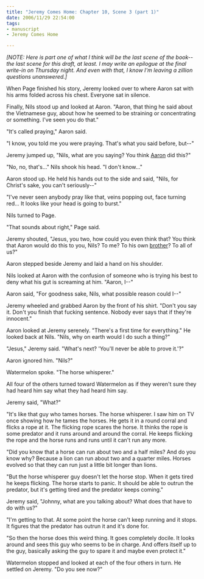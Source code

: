 ```yaml
--- 
title: "Jeremy Comes Home: Chapter 10, Scene 3 (part 1)"
date: 2006/11/29 22:54:00
tags: 
- manuscript
- Jeremy Comes Home

---
```


<em>[NOTE: Here is part one of what I think will be the last scene of the book--the last scene for this draft, at least.  I may write an epilogue at the final write-in on Thursday night.  And even with that, I know I'm leaving a zillion questions unanswered.]</em>

When Page finished his story, Jeremy looked over to where Aaron sat with his arms folded across his chest.  Everyone sat in silence.

Finally, Nils stood up and looked at Aaron.  "Aaron, that thing he said about the Vietnamese guy, about how he seemed to be straining or concentrating or something.  I've seen you do that."

"It's called praying," Aaron said.

"I know, you told me you were praying.  That's what you said before, but--"

Jeremy jumped up, "Nils, what are you saying?  You think <u>Aaron</u> did this?"

"No, no, that's..."  Nils shook his head.  "I don't know..."

Aaron stood up.  He held his hands out to the side and said, "Nils, for Christ's sake, you can't seriously--"

"I've never seen anybody pray like that, veins popping out, face turning red...  It looks like your head is going to burst."

Nils turned to Page.

"That sounds about right," Page said.

Jeremy shouted, "Jesus, you two, how could you even think that?  You think that Aaron would do this to you, Nils?  To me?  To his own <u>brother</u>?  To all of us?"

Aaron stepped beside Jeremy and laid a hand on his shoulder.

Nils looked at Aaron with the confusion of someone who is trying his best to deny what his gut is screaming at him.  "Aaron, I--"

Aaron said, "For goodness sake, Nils, what possible reason could I--"

Jeremy wheeled and grabbed Aaron by the front of his shirt.  "Don't you say it.  Don't you finish that fucking sentence.  Nobody ever says that if they're innocent."

Aaron looked at Jeremy serenely.  "There's a first time for everything."  He looked back at Nils.  "Nils, why on earth would I do such a thing?"

"Jesus," Jeremy said.  "What's next?  'You'll never be able to prove it.'?"

Aaron ignored him.  "Nils?"

Watermelon spoke.  "The horse whisperer."

All four of the others turned toward Watermelon as if they weren't sure they had heard him say what they had heard him say.

Jeremy said, "What?"

"It's like that guy who tames horses.  The horse whisperer.  I saw him on TV once showing how he tames the horses.  He gets it in a round corral and flicks a rope at it.  The flicking rope scares the horse.  It thinks the rope is some predator and it runs around and around the corral.  He keeps flicking the rope and the horse runs and runs until it can't run any more.

"Did you know that a horse can run about two and a half miles?  And do you know why?  Because a lion can run about two and a quarter miles.  Horses evolved so that they can run just a little bit longer than lions.

"But the horse whisperer guy doesn't let the horse stop.  When it gets tired he keeps flicking.  The horse starts to panic.  It should be able to outrun the predator, but it's getting tired and the predator keeps coming."

Jeremy said, "Johnny, what are you talking about?  What does that have to do with us?"

"I'm getting to that.  At some point the horse can't keep running and it stops.  It figures that the predator has outrun it and it's done for.

"So then the horse does this weird thing.  It goes completely docile.  It looks around and sees this guy who seems to be in charge.  And offers itself up to the guy, basically asking the guy to spare it and maybe even protect it."

Watermelon stopped and looked at each of the four others in turn.  He settled on Jeremy.  "Do you see now?"
